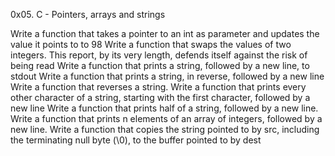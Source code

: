 0x05. C - Pointers, arrays and strings

Write a function that takes a pointer to an int as parameter and updates the value it points to to 98
Write a function that swaps the values of two integers.
This report, by its very length, defends itself against the risk of being read
Write a function that prints a string, followed by a new line, to stdout
Write a function that prints a string, in reverse, followed by a new line
Write a function that reverses a string.
Write a function that prints every other character of a string, starting with the first character, followed by a new line
Write a function that prints half of a string, followed by a new line.
Write a function that prints n elements of an array of integers, followed by a new line.
Write a function that copies the string pointed to by src, including the terminating null byte (\0), to the buffer pointed to by dest

